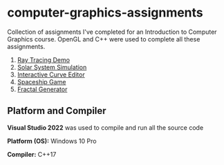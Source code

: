 # computer-graphics-assignments

Collection of assignments I've completed for an Introduction to Computer Graphics course. OpenGL and C++ were used to complete all these assignments. 

1. [Ray Tracing Demo](raytracing-demo/README.md)
1. [Solar System Simulation](solar-system-sim/README.md)
1. [Interactive Curve Editor](curve-editor/README.md)
1. [Spaceship Game](spaceship-game/README.md)
1. [Fractal Generator](fractal-generator/README.md)

## Platform and Compiler

**Visual Studio 2022** was used to compile and run all the source code

**Platform (OS):** Windows 10 Pro

**Compiler:** C++17
